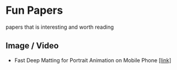 # Fun Papers
papers that is interesting and worth reading

## Image / Video
* Fast Deep Matting for Portrait Animation on Mobile Phone [[link]](https://arxiv.org/pdf/1707.08289.pdf)

